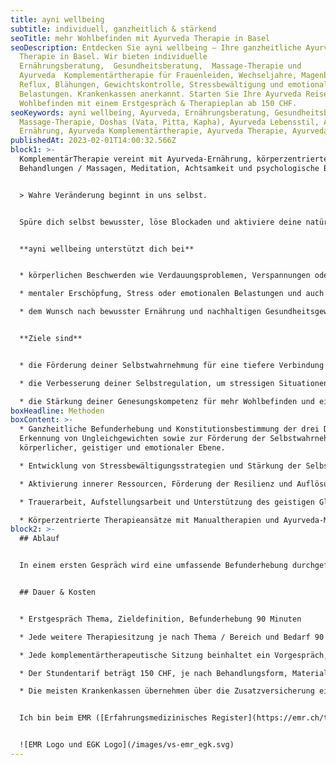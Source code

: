 ```yaml
---
title: ayni wellbeing
subtitle: individuell, ganzheitlich & stärkend
seoTitle: mehr Wohlbefinden mit Ayurveda Therapie in Basel
seoDescription: Entdecken Sie ayni wellbeing – Ihre ganzheitliche Ayurveda
  Therapie in Basel. Wir bieten individuelle
  Ernährungsberatung,  Gesundheitsberatung,  Massage-Therapie und
  Ayurveda  Komplementärtherapie für Frauenleiden, Wechseljahre, Magenbrennen,
  Reflux, Blähungen, Gewichtskontrolle, Stressbewältigung und emotionale
  Belastungen. Krankenkassen anerkannt. Starten Sie Ihre Ayurveda Reise für mehr
  Wohlbefinden mit einem Erstgespräch & Therapieplan ab 150 CHF.
seoKeywords: ayni wellbeing, Ayurveda, Ernährungsberatung, Gesundheitsberatung,
  Massage-Therapie, Doshas (Vata, Pitta, Kapha), Ayurveda Lebensstil, Ayurveda
  Ernährung, Ayurveda Komplementärtherapie, Ayurveda Therapie, Ayurveda Detox
publishedAt: 2023-02-01T14:00:32.566Z
block1: >-
  KomplementärTherapie vereint mit Ayurveda-Ernährung, körperzentrierte
  Behandlungen / Massagen, Meditation, Achtsamkeit und psychologische Beratung.


  > Wahre Veränderung beginnt in uns selbst.


  Spüre dich selbst bewusster, löse Blockaden und aktiviere deine natürlichen Selbstheilungskräfte.


  **ayni wellbeing unterstützt dich bei**


  * körperlichen Beschwerden wie Verdauungsproblemen, Verspannungen oder Schmerzen und Frauenleiden

  * mentaler Erschöpfung, Stress oder emotionalen Belastungen und auch bei Beschwerden in den Wechseljahren

  * dem Wunsch nach bewusster Ernährung und nachhaltigen Gesundheitsgewohnheiten


  **Ziele sind**


  * die Förderung deiner Selbstwahrnehmung für eine tiefere Verbindung zu Körper und Emotionen

  * die Verbesserung deiner Selbstregulation, um stressigen Situationen mit mehr Gelassenheit zu begegnen

  * die Stärkung deiner Genesungskompetenz für mehr Wohlbefinden und eine ausgeglichene innere Balance
boxHeadline: Methoden
boxContent: >-
  * Ganzheitliche Befunderhebung und Konstitutionsbestimmung der drei Doshas zur
  Erkennung von Ungleichgewichten sowie zur Förderung der Selbstwahrnehmung auf
  körperlicher, geistiger und emotionaler Ebene.

  * Entwicklung von Stressbewältigungsstrategien und Stärkung der Selbstregulation durch Achtsamkeit, Meditation und Atemtechniken.

  * Aktivierung innerer Ressourcen, Förderung der Resilienz und Auflösung hinderlicher Glaubensmuster zur Stärkung der Genesungskompetenz.

  * Trauerarbeit, Aufstellungsarbeit und Unterstützung des geistigen Gleichgewichts durch Tri-Vargas Matrix (Auflösung der 3-er Matrix von Handlungen/Purpose, Wohlstand und Wünschen)

  * Körperzentrierte Therapieansätze mit Manualtherapien und Ayurveda-Massagen zur Stärkung der körperlichen Vitalität und Beruhigung des Nervensystems [mehr erfahren](https://www.ayni.ch/informationen/ayurveda-massagen)
block2: >-
  ## Ablauf


  In einem ersten Gespräch wird eine umfassende Befunderhebung durchgeführt. Basierend auf der individuellen Situation und Themen auf körperlicher, mentaler und emotionaler Ebene wird der Therapieplan erstellt. Im Laufe des Behandlungszyklus wirken die positiven Änderungen im Innen wie im Aussen und verankern sich so in der Routine im Alltag.


  ## Dauer & Kosten


  * Erstgespräch Thema, Zieldefinition, Befunderhebung 90 Minuten

  * Jede weitere Therapiesitzung je nach Thema / Bereich und Bedarf 90 bis 120 Minuten.

  * Jede komplementärtherapeutische Sitzung beinhaltet ein Vorgespräch, die Behandlung und ein Nachgespräch

  * Der Stundentarif beträgt 150 CHF, je nach Behandlungsform, Materialeinsatz oder Vorbereitung wird der Aufwand separat berechnen.

  * Die meisten Krankenkassen übernehmen über die Zusatzversicherung einen Teil der Behandlungskosten. Bitte vorgängig abklären.


  Ich bin beim EMR ([Erfahrungsmedizinisches Register](https://emr.ch/therapeut/silvia.ferlito/)) mit der Methode Nr. 4041 - Branchenzertifikat OdA KT - Methode Ayurveda Therapie und Nr. 57 - Ayurveda-Ernährung und -Massage registriert. 


  ![EMR Logo und EGK Logo](/images/vs-emr_egk.svg)
---
```

